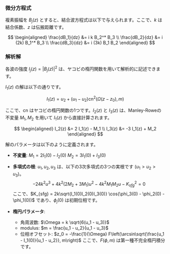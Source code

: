 ### 微分方程式

複素振幅を $B_j(z)$ とすると、結合波方程式は以下で与えられます。ここで、$k$ は結合係数、$z$ は伝搬距離です。

$$
\begin{aligned}
\frac{dB_1}{dz} &= i k B_2^* B_3 \\
\frac{dB_2}{dz} &= i (2k) B_1^* B_3 \\
\frac{dB_3}{dz} &= i (3k) B_1 B_2
\end{aligned}
$$

### 解析解

各波の強度 $I_j(z) = |B_j(z)|^2$ は、ヤコビの楕円関数を用いて解析的に記述できます。

$I_1(z)$ の解は以下の通りです。

$$I_1(z) = u_2 + (u_1 - u_2) \text{cn}^2(\Omega (z - z_0), m)$$

ここで、$\text{cn}$ はヤコビの楕円関数の1つです。$I_2(z)$ と $I_3(z)$ は、Manley-Roweの不変量 $M_1, M_2$ を用いて $I_1(z)$ から直接計算されます。

$$
\begin{aligned}
I_2(z) &= 2 I_1(z) - M_1 \\
I_3(z) &= -3 I_1(z) + M_2
\end{aligned}
$$

解のパラメータは以下のように定義されます。

* **不変量**:
    $M_1 = 2 I_1(0) - I_2(0)$
    $M_2 = 3 I_1(0) + I_3(0)$

* **多項式の根**:
    $u_1, u_2, u_3$ は、以下の3次多項式の3つの実根です ($u_1 > u_2 > u_3$)。
    $$-24k^2 u^3 + 4k^2(2M_2 + 3M_1)u^2 - 4k^2 M_1 M_2 u - K_{sfg}^2 = 0$$
    ここで、$K_{sfg} = 2k\sqrt{I_1(0)I_2(0)I_3(0)} \cos(\phi_3(0) - \phi_2(0) - \phi_1(0))$ であり、$\phi_j(0)$ は初期位相です。

* **楕円パラメータ**:
    * 角周波数: $\Omega = k \sqrt{6(u_1 - u_3)}$
    * modulus: $m = \frac{u_1 - u_2}{u_1 - u_3}$
    * 位相オフセット: $z_0 = -\frac{1}{\Omega} F\left(\arcsin\sqrt{\frac{u_1 - I_1(0)}{u_1 - u_2}}, m\right)$
      ここで、$F(\phi, m)$ は第一種不完全楕円積分です。
